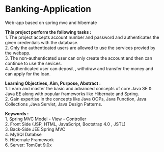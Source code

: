 # Banking-Application
Web-app based on spring mvc and hibernate

<B>This project perform the following tasks :</B><BR>
    1. The project accepts account number and password and authenticates the given credentials with the database.<br>
    2. Only the authenticated users are allowed to use the services provied by the webapp.<br>
    3. The non-authenticated user can only create the account and then can continue to use the sevices.<br>
    4. Authenticated user can deposit , withdraw and transfer the money and can apply for the loan.<br>
    
  <B>Learning Objectives, Aim, Purpose, Abstract :</B><BR>
    1. Learn and master the basic and advanced concepts of core Java SE & Java EE along with popular frameworks like Hibernate and Spring.<br>
    2. Gain expertise in the concepts like Java OOPs, Java Function, Java Collections ,Java Servlet, Java Design Patterns.<br>
    
  <B>Keywords :</B><BR>
    1. Spring MVC Model - View - Controller<br>
    2. Front Side (JSP, HTML, JavaScript, Bootstrap 4.0 , JSTL)<br>
    3. Back-Side JEE Spring MVC<br>
    4. MySQl Databse<br>
    5. Hibernate Framework<br>
    6. Server: TomCat 9.0x
  
  
  
  
  
    
    
    





